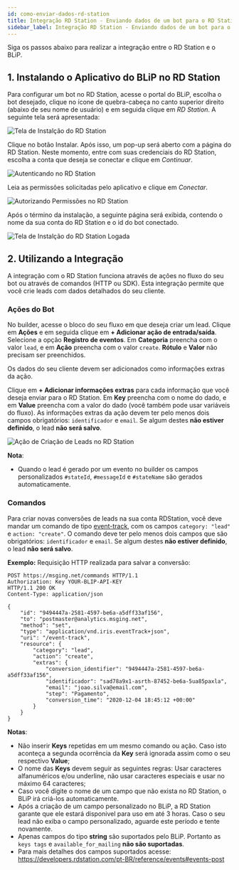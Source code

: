 ```yaml
---
id: como-enviar-dados-rd-station
title: Integração RD Station - Enviando dados de um bot para o RD Station
sidebar_label: Integração RD Station - Enviando dados de um bot para o RD Station
---
```


Siga os passos abaixo para realizar a integração entre o RD Station e o BLiP.

## 1. Instalando o Aplicativo do BLiP no RD Station

Para configurar um bot no RD Station, acesse o portal do BLiP, escolha o bot desejado, clique no ícone de quebra-cabeça no canto superior direito (abaixo de seu nome de usuário) e em seguida clique em _RD Station_. A seguinte tela será apresentada:

![Tela de Instalção do RD Station](/img/analytics/rd-station/como-enviar-dados-rd-station-1.png)

Clique no botão Instalar. Após isso, um pop-up será aberto com a página do RD Station. Neste momento, entre com suas credenciais do RD Station, escolha a conta que deseja se conectar e clique em _Continuar_.

![Autenticando no RD Station](/img/analytics/rd-station/como-enviar-dados-rd-station-2.png)

Leia as permissões solicitadas pelo aplicativo e clique em _Conectar_.

![Autorizando Permissões no RD Station](/img/analytics/rd-station/como-enviar-dados-rd-station-3.png)

Após o término da instalação, a seguinte página será exibida, contendo o nome da sua conta do RD Station e o id do bot conectado.

![Tela de Instalção do RD Station Logada](/img/analytics/rd-station/como-enviar-dados-rd-station-4.png)

## 2. Utilizando a Integração

A integração com o RD Station funciona através de ações no fluxo do seu bot ou através de comandos (HTTP ou SDK).
Esta integração permite que você crie leads com dados detalhados do seu cliente.

### Ações do Bot

No builder, acesse o bloco do seu fluxo em que deseja criar um lead.
Clique em __Ações__ e em seguida clique em __+ Adicionar ação de entrada/saída__. Selecione a opção __Registro de eventos__.
Em __Categoria__ preencha com o valor `lead`, e em __Ação__ preencha com o valor `create`. __Rótulo__ e __Valor__ não precisam ser preenchidos.

Os dados do seu cliente devem ser adicionados como informações extras da ação.

Clique em __+ Adicionar informações extras__ para cada informação que você deseja enviar para o RD Station. Em __Key__ preencha com o nome do dado, e em __Value__ preencha com a valor do dado (você também pode usar variáveis do fluxo).
As informações extras da ação devem ter pelo menos dois campos obrigatórios: `identificador` e `email`. Se algum destes __não estiver definido__, o lead __não será salvo__.

![Ação de Criação de Leads no RD Station](/img/analytics/rd-station/como-enviar-dados-rd-station-5.png)

__Nota__:

- Quando o lead é gerado por um evento no builder os campos personalizados `#stateId`, `#messageId` e `#stateName` são gerados automaticamente.

### Comandos

Para criar novas conversões de leads na sua conta RDStation, você deve mandar um comando de tipo [event-track](https://docs.blip.ai/#event-analysis), com os campos `category: "lead"` e `action: "create"`.
O comando deve ter pelo menos dois campos que são obrigatórios: `identificador` e `email`. Se algum destes **não estiver definido**, o lead **não será salvo**.

**Exemplo:** Requisição HTTP realizada para salvar a conversão:

```
POST https://msging.net/commands HTTP/1.1
Authorization: Key YOUR-BLIP-API-KEY
HTTP/1.1 200 OK
Content-Type: application/json

{
    "id": "9494447a-2581-4597-be6a-a5dff33af156",
    "to": "postmaster@analytics.msging.net",
    "method": "set",
    "type": "application/vnd.iris.eventTrack+json",
    "uri": "/event-track",
    "resource": {
        "category": "lead",
        "action": "create",
        "extras": {
            "conversion_identifier": "9494447a-2581-4597-be6a-a5dff33af156",
            "identificador": "sad78a9x1-asrth-87452-be6a-5ua85paxla",
            "email": "joao.silva@email.com",
            "step": "Pagamento",
            "conversion_time": "2020-12-04 18:45:12 +00:00"
        }
    }
}
```

__Notas__:

- Não inserir __Keys__ repetidas em um mesmo comando ou ação. Caso isto aconteça a segunda ocorrência da __Key__ será ignorada assim como o seu respectivo __Value__;
- O nome das __Keys__ devem seguir as seguintes regras: Usar caracteres alfanuméricos e/ou underline, não usar caracteres especiais e usar no máximo 64 caracteres;
- Caso você digite o nome de um campo que não exista no RD Station, o BLiP irá criá-los automaticamente.
- Após a criação de um campo personalizado no BLiP, a RD Station garante que ele estará disponivel para uso em até 3 horas. Caso o seu lead não exiba o campo personalizado, aguarde este período e tente novamente.
- Apenas campos do tipo **string** são suportados pelo BLiP. Portanto as `keys tags` e `available_for_mailing` **não são suportadas**.
- Para mais detalhes dos campos suportados acesse: https://developers.rdstation.com/pt-BR/reference/events#events-post